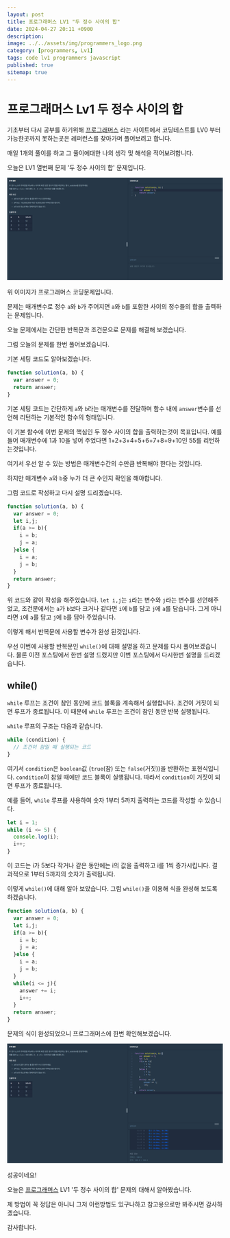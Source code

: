 ```yaml
---
layout: post
title: 프로그래머스 LV1 "두 정수 사이의 합"
date: 2024-04-27 20:11 +0900
description: 
image: ../../assets/img/programmers_logo.png
category: [programmers, Lv1]
tags: code lv1 programmers javascript
published: true
sitemap: true
---
```


# 프로그래머스 Lv1 두 정수 사이의 합

  기초부터 다시 공부를 하기위해 [프로그래머스](https://programmers.co.kr/) 라는 사이트에서
  코딩테스트를 LV0 부터 가능한곳까지 못하는곳은 레퍼런스를 찾아가며 풀어보려고 합니다.
  
  매일 1개의 풀이를 하고 그 풀이에대한 나의 생각 및 해석을 적어보려합니다.

  오늘은 LV1 열번째 문제 '두 정수 사이의 합' 문제입니다.

  ![프로그래머스 이미지](../../assets/img/두정수사이의합_01.png)

  위 이미지가 프로그래머스 코딩문제입니다.
  
  문제는 매개변수로 정수 `a`와 `b`가 주어지면 `a`와 `b`를 포함한 사이의 정수들의 합을 출력하는 문제입니다.

  오늘 문제에서는 간단한 반복문과 조건문으로 문제를 해결해 보겠습니다.

  그럼 오늘의 문제를 한번 풀어보겠습니다.

  기본 세팅 코드도 알아보겠습니다.
  
```javascript
function solution(a, b) {
  var answer = 0;
  return answer;
}
```

기본 세팅 코드는 간단하게 `a`와 `b`라는 매개변수를 전달하며 함수 내에 `answer`변수를 선언해 리턴하는 기본적인 함수의 형태입니다.

이 기본 함수에 이번 문제의 핵심인 두 정수 사이의 합을 출력하는것이 목표입니다. 예를 들어 매개변수에 1과 10을 넣어 주었다면 1+2+3+4+5+6+7+8+9+10인 55를 리턴하는것입니다.

여기서 우선 알 수 있는 방법은 매개변수간의 수만큼 반복해야 한다는 것입니다.

하지만 매개변수 `a`와 `b`중 누가 더 큰 수인지 확인을 해야합니다.

그럼 코드로 작성하고 다시 설명 드리겠습니다.

```javascript
function solution(a, b) {
  var answer = 0;
  let i,j;
  if(a >= b){
    i = b;
    j = a;
  }else {
    i = a;
    j = b;
  }
  return answer;
}
```
위 코드와 같이 작성을 해주었습니다. `let i,j`는 `i`라는 변수와 `j`라는 변수를 선언해주었고, 조건문에서는 `a`가 `b`보다 크거나 같다면 `i`에 `b`를 담고 `j`에 `a`를 담습니다. 그게 아니라면 `i`에 `a`를 담고 `j`에 `b`를 담아 주었습니다.

이렇게 해서 반복문에 사용할 변수가 완성 된것입니다.

우선 이번에 사용할 반복문인 `while()`에 대해 설명을 하고 문제를 다시 풀어보겠습니다.
물론 이전 포스팅에서 한번 설명 드렸지만 이번 포스팅에서 다시한번 설명을 드리겠습니다.

## while()

`while` 루프는 조건이 참인 동안에 코드 블록을 계속해서 실행합니다. 조건이 거짓이 되면 루프가 종료됩니다. 이 때문에 `while` 루프는 조건이 참인 동안 반복 실행됩니다.

`while` 루프의 구조는 다음과 같습니다.

```javascript
while (condition) {
  // 조건이 참일 때 실행되는 코드
}
```

여기서 `condition`은 `boolean`값 (`true`(참) 또는 `false`(거짓))을 반환하는 표현식입니다. `condition`이 참일 때에만 코드 블록이 실행됩니다. 따라서 `condition`이 거짓이 되면 루프가 종료됩니다.

예를 들어, `while` 루프를 사용하여 숫자 1부터 5까지 출력하는 코드를 작성할 수 있습니다.

```javascript
let i = 1;
while (i <= 5) {
  console.log(i);
  i++;
}
```

이 코드는 i가 5보다 작거나 같은 동안에는 i의 값을 출력하고 i를 1씩 증가시킵니다. 결과적으로 1부터 5까지의 숫자가 출력됩니다.


이렇게 `while()`에 대해 알아 보았습니다. 그럼 `while()`을 이용해 식을 완성해 보도록 하겠습니다.

```javascript
function solution(a, b) {
  var answer = 0;
  let i,j;
  if(a >= b){
    i = b;
    j = a;
  }else {
    i = a;
    j = b;
  }
  while(i <= j){
    answer += i;
    i++;
  }
  return answer;
}
```

문제의 식이 완성되었으니 프로그래머스에 한번 확인해보겠습니다.

![프로그래머스 이미지](../../assets/img/두정수사이의합_02.png)

성공이네요!

오늘은 [프로그래머스](https://programmers.co.kr/) LV1 '두 정수 사이의 합' 문제의 대해서 알아봤습니다.

제 방법이 꼭 정답은 아니니 그저 이런방법도 있구나하고 참고용으로만 봐주시면 감사하겠습니다.

감사합니다.